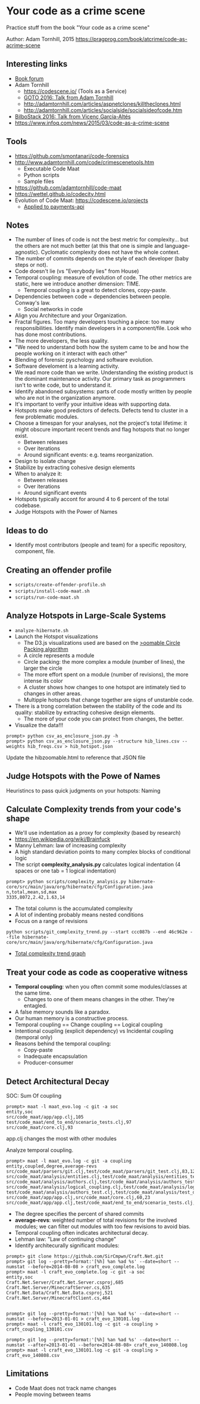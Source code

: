 # Your code as a crime scene
Practice stuff from the book "Your code as a crime scene"

Author: Adam Tornhill, 2015
https://pragprog.com/book/atcrime/code-as-acrime-scene


## Interesting links
* [Book forum](https://forums.pragprog.com/forums/367)
* Adam Tornhill
  - https://codescene.io/ (Tools as a Service)
  - [GOTO 2016: Talk from Adam Tornhill](https://www.youtube.com/watch?v=7FApEq8wum4)
  - http://adamtornhill.com/articles/aspnetclones/killtheclones.html
  - http://adamtornhill.com/articles/socialside/socialsideofcode.htm
* [BilboStack 2016: Talk from Vicenç García-Altés](https://vimeo.com/154470784)
* https://www.infoq.com/news/2015/03/code-as-a-crime-scene


## Tools
* https://github.com/smontanari/code-forensics
* http://www.adamtornhill.com/code/crimescenetools.htm
  * Executable Code Maat
  * Python scripts
  * Sample files
* https://github.com/adamtornhill/code-maat
* https://wettel.github.io/codecity.html
* Evolution of Code Maat: https://codescene.io/projects
  - [Applied to payments-api](https://codescene.io/projects/2962/jobs/16077/results)


## Notes
* The number of lines of code is not the best metric for complexity... but the others are not much better (at this that one is simple and language-agnostic). Cyclomatic complexity does not have the whole context.
* The number of commits depends on the style of each developer (baby steps or not).
* Code doesn't lie (vs "Everybody lies" from House)
* Temporal coupling: measure of evolution of code. The other metrics are static, here we introduce another dimension: TIME.
  - Temporal coupling is a great to detect clones, copy-paste.
* Dependencies between code = dependencies between people. Conway's law.
  - Social networks in code
* Align you Architecture and your Organization.
* Fractal figures. Too many developers touching a piece: too many responsibilities. Identify main developers in a component/file. Look who has done most contributions.
* The more developers, the less quality.
* "We need to understand both how the system came to be and how the people working on it interact with each other"
* Blending of forensic pyschology and software evolution.
* Software develoment is a learning activity.
* We read more code than we write. Understanding the existing product is the dominant maintenance activity. Our primary task as programmers isn't to write code, but to understand it.
* Identify abandoned subsystems: parts of code mostly written by people who are not in the organization anymore.
* It's important to verify your intuitive ideas with supporting data.
* Hotspots make good predictors of defects. Defects tend to cluster in a few problematic modules.
* Choose a timespan for your analyses, not the project's total lifetime: it might obscure important recent trends and flag hotspots that no longer exist.
  * Between releases
  * Over iterations
  * Around significant events: e.g. teams reorganization.
* Design to isolate change
* Stabilize by extracting cohesive design elements
* When to analyze it:
  * Between releases
  * Over iterations
  * Around significant events
* Hotspots typically accont for around 4 to 6 percent of the total codebase.
* Judge Hotspots with the Power of Names


## Ideas to do
* Identify most contributors (people and team) for a specific repository, component, file.

## Creating an offender profile
* `scripts/create-offender-profile.sh`
* `scripts/install-code-maat.sh`
* `scripts/run-code-maat.sh`

## Analyze Hotspots in Large-Scale Systems
* `analyze-hibernate.sh`
* Launch the Hotspot visualizations
  * The D3.js visualizations used are based on the [>oomable Circle Packing algorithm](https://observablehq.com/@d3/zoomable-circle-packing)
  * A circle represents a module
  * Circle packing: the more complex a module (number of lines), the larger the circle
  * The more effort spent on a module (number of revisions), the more intense its color
  * A cluster shows how changes to one hotspot are intimately tied to changes in other areas.
  * Multipple hotspots that change together are signs of unstanble code.
* There is a trong correlation between the stability of the code and its quality: stabilize by extracting cohesive design elements.
  - The more of your code you can protect from changes, the better.
* Visualize the data!!!
```
prompt> python csv_as_enclosure_json.py -h
prompt> python csv_as_enclosure_json.py --structure hib_lines.csv --weights hib_freqs.csv > hib_hotspot.json
```
Update the hibzoomable.html to reference that JSON file


## Judge Hotspots with the Powe of Names
Heuristincs to pass quick judgments on your hotspots: Naming


## Calculate Complexity trends from your code's shape
* We'll use indentation as a proxy for complexity (based by research)
* https://en.wikipedia.org/wiki/Brainfuck
* Manny Lehman: law of increasing complexity
* A high standard deviation points to many complex blocks of conditional logic
* The script **complexity_analysis.py** calculates logical indentation (4 spaces or one tab = 1 logical indentation)
```
prompt> python scripts/complexity_analysis.py hibernate-core/src/main/java/org/hibernate/cfg/Configuration.java
n,total,mean,sd,max
3335,8072,2.42,1.63,14
```
  * The total column is the accumulated complexity
  * A lot of indenting probably means nested conditions
* Focus on a range of revisions
```
python scripts/git_complexity_trend.py --start ccc087b --end 46c962e --file hibernate-core/src/main/java/org/hibernate/cfg/Configuration.java
```
* [Total complexity trend graph](https://docs.google.com/spreadsheets/d/1AgK6iz9_wkOuILe6iEJ6ajj6ouMNHx5mIoRShV-jq90/edit#gid=339668373)


## Treat your code as code as cooperative witness
* **Temporal coupling**: when you often commit some modules/classes at the same time.
  * Changes to one of them means changes in the other. They're entagled.
* A false memory sounds like a paradox.
* Our human memory is a constructive process.
* Temporal coupling == Change coupling == Logical coupling
* Intentional coupling (explicit dependency) vs Incidental coupling (temporal only)
* Reasons behind the temporal coupling:
  * Copy-paste
  * Inadequate encapsulation
  * Producer-consumer


## Detect Architectural Decay
SOC: Sum Of coupling
```
prompt> maat -l maat_evo.log -c git -a soc
entity,soc
src/code_maat/app/app.clj,105
test/code_maat/end_to_end/scenario_tests.clj,97
src/code_maat/core.clj,93
```
app.clj changes the most with other modules

Analyze temporal coupling.
```
prompt> maat -l maat_evo.log -c git -a coupling
entity,coupled,degree,average-revs
src/code_maat/parsers/git.clj,test/code_maat/parsers/git_test.clj,83,12
src/code_maat/analysis/entities.clj,test/code_maat/analysis/entities_test.clj,76,7
src/code_maat/analysis/authors.clj,test/code_maat/analysis/authors_test.clj,72,11
src/code_maat/analysis/logical_coupling.clj,test/code_maat/analysis/logical_coupling_test.clj,66,20
test/code_maat/analysis/authors_test.clj,test/code_maat/analysis/test_data.clj,66,8
src/code_maat/app/app.clj,src/code_maat/core.clj,60,23
src/code_maat/app/app.clj,test/code_maat/end_to_end/scenario_tests.clj,57,23
```
* The degree specifies the percent of shared commits
* **average-revs**: weighted number of total revisions for the involved modules; we can filter out modules with too few revisions to avoid bias.
* Temporal coupling often indicates architectural decay.
* Lehman law: "Law of continuing change"
* Identify architecurally significant modules:
```
prompt> git clone https://github.com/SirCmpwn/Craft.Net.git
prompt> git log --pretty=format:'[%h] %an %ad %s' --date=short --numstat --before=2014-08-08 > craft_evo_complete.log
prompt> maat -l craft_evo_complete.log -c git -a soc
entity,soc
Craft.Net.Server/Craft.Net.Server.csproj,685
Craft.Net.Server/MinecraftServer.cs,635
Craft.Net.Data/Craft.Net.Data.csproj,521
Craft.Net.Server/MinecraftClient.cs,464


prompt> git log --pretty=format:'[%h] %an %ad %s' --date=short --numstat --before=2013-01-01 > craft_evo_130101.log
prompt> maat -l craft_evo_130101.log -c git -a coupling > craft_coupling_130101.csv

prompt> git log --pretty=format:'[%h] %an %ad %s' --date=short --numstat --after=2013-01-01 --before=2014-08-08> craft_evo_140808.log
prompt> maat -l craft_evo_130101.log -c git -a coupling > craft_evo_140808.csv
```

## Limitations
* Code Maat does not track name changes
* People moving between teams